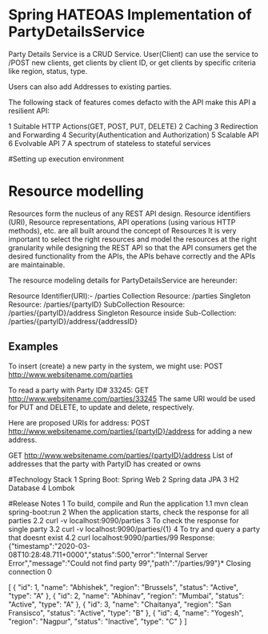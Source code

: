# Spring HATEOAS Implementation of PartyDetailsService
Party Details Service is a CRUD Service. User(Client) can use the service to /POST new clients, get clients by client ID,
or get clients by specific criteria like region, status, type.
 
Users can also add Addresses to existing parties.

The following stack of features comes defacto with the API make this API a resilient API:

1 Suitable HTTP Actions(GET, POST, PUT, DELETE)
2 Caching
3 Redirection and Forwarding
4 Security(Authentication and Authorization)
5 Scalable API
6 Evolvable API
7 A spectrum of stateless to stateful services

#Setting up execution environment

# Resource modelling
Resources form the nucleus of any REST API design. Resource identifiers (URI), Resource representations, API operations 
(using various HTTP methods), etc. are all built around the concept of Resources 
It is very important to select the right resources and model the resources at the right granularity while designing the 
REST API so that the API consumers get the desired functionality from the APIs, the APIs behave correctly and the APIs are maintainable.

The resource modeling details for PartyDetailsService are hereunder: 

Resource Identifier(URI):- /parties
Collection Resource: /parties
Singleton Resource: /parties/{partyID}
SubCollection Resource: /parties/{partyID}/address
Singleton Resource inside Sub-Collection: /parties/{partyID}/address/{addressID}

## Examples
To insert (create) a new party in the system, we might use:
POST http://www.websitename.com/parties

To read a party with Party ID# 33245:
GET http://www.websitename.com/parties/33245 The same URI would be used for PUT and DELETE, to update and delete, respectively.

Here are proposed URIs for address:
POST http://www.websitename.com/parties/{partyID}/address for adding a new address.

GET http://www.websitename.com/parties/{partyID}/address
List of addresses that the party with PartyID has created or owns

#Technology Stack
1 Spring Boot: Spring Web
2 Spring data JPA
3 H2 Database
4 Lombok


#Release Notes
1 To build, compile and Run the application
    1.1 mvn clean spring-boot:run
2 When the application starts, check the response for all parties
    2.2 curl -v localhost:9090/parties
3 To check the response for single party
    3.2 curl -v localhost:9090/parties/{1}
4 To try and query a party that doesnt exist
    4.2 curl localhost:9090/parties/99
        Response:
        {"timestamp":"2020-03-08T10:28:48.711+0000","status":500,"error":"Internal Server Error","message":"Could not find
         party 99","path":"/parties/99"}* Closing connection 0    


[
    {
        "id": 1,
        "name": "Abhishek",
        "region": "Brussels",
        "status": "Active",
        "type": "A"
    },
    {
        "id": 2,
        "name": "Abhinav",
        "region": "Mumbai",
        "status": "Active",
        "type": "A"
    },
    {
        "id": 3,
        "name": "Chaitanya",
        "region": "San Fransisco",
        "status": "Active",
        "type": "B"
    },
    {
        "id": 4,
        "name": "Yogesh",
        "region": "Nagpur",
        "status": "Inactive",
        "type": "C"
    }
]
